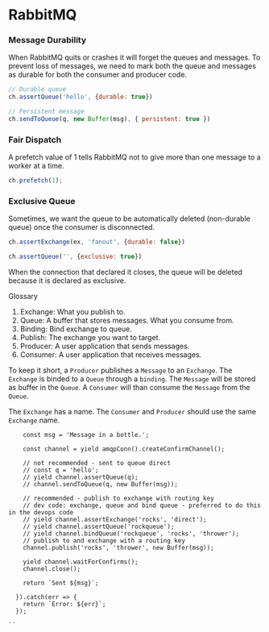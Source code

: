 # RabbitMQ

### Message Durability

When RabbitMQ quits or crashes it will forget the queues and messages.
To prevent loss of messages, we need to mark both the queue and messages as durable for both the consumer and producer code.

```javascript
// Durable queue
ch.assertQueue('hello', {durable: true})

// Persistent message
ch.sendToQueue(q, new Buffer(msg), { persistent: true })
```

### Fair Dispatch
A prefetch value of 1 tells RabbitMQ not to give more than one message to a worker at a time.
```javascript
ch.prefetch(1);
```

### Exclusive Queue

Sometimes, we want the queue to be automatically deleted (non-durable queue) once the consumer is disconnected.
```javascript
ch.assertExchange(ex, 'fanout', {durable: false})

ch.assertQueue('', {exclusive: true})
```
When the connection that declared it closes, the queue will be deleted because it is declared as exclusive.


Glossary
1. Exchange: What you publish to.
2. Queue: A buffer that stores messages. What you consume from.
3. Binding: Bind exchange to queue.
4. Publish: The exchange you want to target.
5. Producer: A user application that sends messages.
6. Consumer: A user application that receives messages.

To keep it short, a `Producer` publishes a `Message` to an `Exchange`.
The `Exchange` is binded to a `Queue` through a `binding`.
The `Message` will be stored as buffer in the `Queue`.
A `Consumer` will than consume the `Message` from the `Queue`.

The `Exchange` has a name.
The `Consumer` and `Producer` should use the same `Exchange` name.


```
    const msg = 'Message in a bottle.';

    const channel = yield amqpConn().createConfirmChannel();

    // not recommended - sent to queue direct
    // const q = 'hello';
    // yield channel.assertQueue(q);
    // channel.sendToQueue(q, new Buffer(msg));

    // recommended - publish to exchange with routing key
    // dev code: exchange, queue and bind queue - preferred to do this in the devops code
    // yield channel.assertExchange('rocks', 'direct');
    // yield channel.assertQueue('rockqueue');
    // yield channel.bindQueue('rockqueue', 'rocks', 'thrower');
    // publish to and exchange with a routing key
    channel.publish('rocks', 'thrower', new Buffer(msg));

    yield channel.waitForConfirms();
    channel.close();

    return `Sent ${msg}`;

  }).catch(err => {
    return `Error: ${err}`;
  });

``